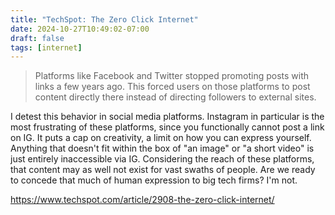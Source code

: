 ```yaml
---
title: "TechSpot: The Zero Click Internet"
date: 2024-10-27T10:49:02-07:00
draft: false
tags: [internet]
---
```


> Platforms like Facebook and Twitter stopped promoting posts with links a few years ago. This forced users on those platforms to post content directly there instead of directing followers to external sites.

I detest this behavior in social media platforms. Instagram in particular is the most frustrating of these platforms, since you functionally cannot post a link on IG. It puts a cap on creativity, a limit on how you can express yourself. Anything that doesn't fit within the box of "an image" or "a short video" is just entirely inaccessible via IG. Considering the reach of these platforms, that content may as well not exist for vast swaths of people. Are we ready to concede that much of human expression to big tech firms? I'm not.

https://www.techspot.com/article/2908-the-zero-click-internet/
